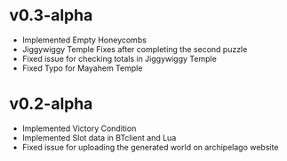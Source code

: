 # v0.3-alpha
- Implemented Empty Honeycombs
- Jiggywiggy Temple Fixes after completing the second puzzle
- Fixed issue for checking totals in Jiggywiggy Temple
- Fixed Typo for Mayahem Temple

# v0.2-alpha
- Implemented Victory Condition
- Implemented Slot data in BTclient and Lua
- Fixed issue for uploading the generated world on archipelago website
